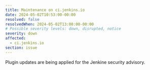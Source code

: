 ```yaml
---
title: Maintenance on ci.jenkins.io
date: 2024-05-02T10:53:00-00:00
resolved: false
resolvedWhen: 2024-05-02T13:00:00-00:00
# Possible severity levels: down, disrupted, notice
severity: down
affected:
  - ci.jenkins.io
section: issue
---
```


Plugin updates are being applied for the Jenkine security advisory.
